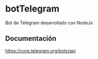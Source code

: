# botTelegram
Bot de Telegram desarrollado con NodeJs

## Documentación
https://core.telegram.org/bots/api
